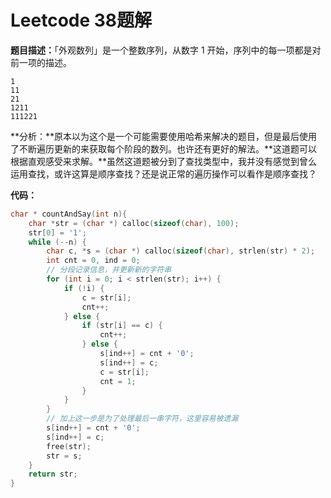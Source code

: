 # Leetcode 38题解

**题目描述：**「外观数列」是一个整数序列，从数字 1 开始，序列中的每一项都是对前一项的描述。

```
1
11
21
1211
111221
```

**分析：**原本以为这个是一个可能需要使用哈希来解决的题目，但是最后使用了不断遍历更新的来获取每个阶段的数列。也许还有更好的解法。**这道题可以根据直观感受来求解。**虽然这道题被分到了查找类型中，我并没有感觉到曾么运用查找，或许这算是顺序查找？还是说正常的遍历操作可以看作是顺序查找？

**代码：**

```c++
char * countAndSay(int n){
    char *str = (char *) calloc(sizeof(char), 100);
    str[0] = '1';
    while (--n) {
        char c, *s = (char *) calloc(sizeof(char), strlen(str) * 2);
        int cnt = 0, ind = 0;
        // 分段记录信息，并更新新的字符串
        for (int i = 0; i < strlen(str); i++) {
            if (!i) {
                c = str[i];
                cnt++;
            } else {
                if (str[i] == c) {
                    cnt++;
                } else {
                    s[ind++] = cnt + '0'; 
                    s[ind++] = c;
                    c = str[i];
                    cnt = 1;
                }
            }
        }
        // 加上这一步是为了处理最后一串字符，这里容易被遗漏
        s[ind++] = cnt + '0';
        s[ind++] = c;
        free(str);
        str = s;
    }
    return str;
}
```

